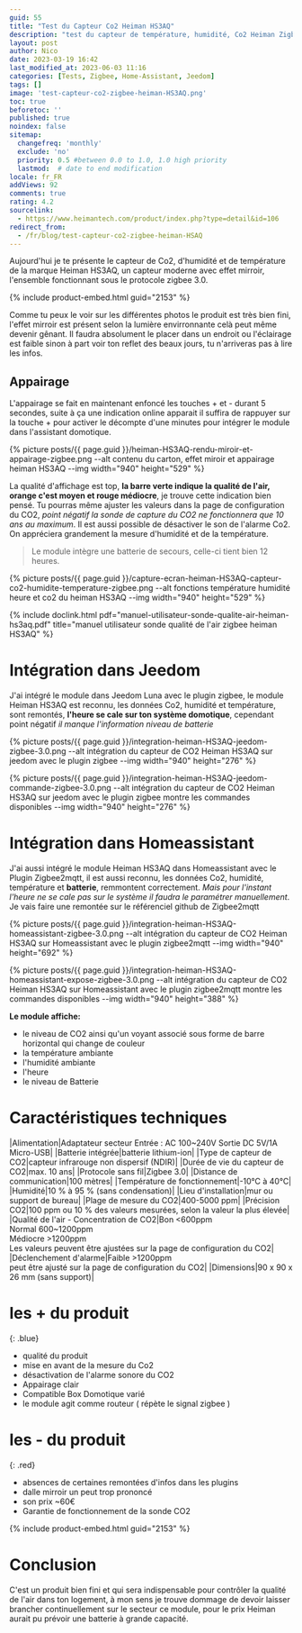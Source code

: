 ```yaml
---
guid: 55
title: "Test du Capteur Co2 Heiman HS3AQ"
description: "test du capteur de température, humidité, Co2 Heiman Zigbee et intégration dans homeassistant"
layout: post
author: Nico
date: 2023-03-19 16:42
last_modified_at: 2023-06-03 11:16
categories: [Tests, Zigbee, Home-Assistant, Jeedom]
tags: []
image: 'test-capteur-co2-zigbee-heiman-HS3AQ.png'
toc: true
beforetoc: ''
published: true
noindex: false
sitemap:
  changefreq: 'monthly'
  exclude: 'no'
  priority: 0.5 #between 0.0 to 1.0, 1.0 high priority
  lastmod:  # date to end modification
locale: fr_FR
addViews: 92
comments: true
rating: 4.2
sourcelink:
  - https://www.heimantech.com/product/index.php?type=detail&id=106
redirect_from:
  - /fr/blog/test-capteur-co2-zigbee-heiman-HSAQ
---
```


Aujourd'hui je te présente le capteur de Co2, d'humidité et de température de la marque Heiman HS3AQ, un capteur moderne avec effet mirroir, l'ensemble fonctionnant sous le protocole zigbee 3.0.

{% include product-embed.html guid="2153" %}

Comme tu peux le voir sur les différentes photos le produit est très bien fini, l'effet mirroir est présent selon la lumière envirronnante celà peut même devenir gênant. Il faudra absolument le placer dans un endroit ou l'éclairage est faible sinon à part voir ton reflet des beaux jours, tu n'arriveras pas à lire les infos.

## Appairage

L'appairage se fait en maintenant enfoncé les touches + et - durant 5 secondes, suite à ça une indication online apparait il suffira de rappuyer sur la touche + pour activer le décompte d'une minutes pour intégrer le module dans l'assistant domotique.

{% picture posts/{{ page.guid }}/heiman-HS3AQ-rendu-miroir-et-appairage-zigbee.png --alt contenu du carton, effet miroir et appairage heiman HS3AQ --img width="940" height="529" %}

La qualité d'affichage est top, **la barre verte indique la qualité de l'air, orange c'est moyen et rouge médiocre**, je trouve cette indication bien pensé. Tu pourras même ajuster les valeurs dans la page de configuration du CO2, *point négatif la sonde de capture du CO2 ne fonctionnera que 10 ans au maximum*. Il est aussi possible de désactiver le son de l'alarme Co2. On appréciera grandement la mesure d'humidité et de la température. 
> Le module intègre une batterie de secours, celle-ci tient bien 12 heures.

{% picture posts/{{ page.guid }}/capture-ecran-heiman-HS3AQ-capteur-co2-humidite-temperature-zigbee.png --alt fonctions température humidité heure et co2 du heiman HS3AQ --img width="940" height="529" %}

{% include doclink.html pdf="manuel-utilisateur-sonde-qualite-air-heiman-hs3aq.pdf" title="manuel utilisateur sonde qualité de l'air zigbee heiman HS3AQ" %}

# Intégration dans Jeedom

J'ai intégré le module dans Jeedom Luna avec le plugin zigbee, le module Heiman HS3AQ est reconnu, les données Co2, humidité et température, sont remontés, **l'heure se cale sur ton système domotique**, cependant point négatif *il manque l'information niveau de batterie*

{% picture posts/{{ page.guid }}/integration-heiman-HS3AQ-jeedom-zigbee-3.0.png --alt intégration du capteur de CO2 Heiman HS3AQ sur jeedom avec le plugin zigbee --img width="940" height="276" %}

{% picture posts/{{ page.guid }}/integration-heiman-HS3AQ-jeedom-commande-zigbee-3.0.png --alt intégration du capteur de CO2 Heiman HS3AQ sur jeedom avec le plugin zigbee montre les commandes disponibles --img width="940" height="276" %}

# Intégration dans Homeassistant

J'ai aussi intégré le module Heiman HS3AQ dans Homeassistant avec le Plugin Zigbee2mqtt, il est aussi reconnu, les données Co2, humidité, température et **batterie**, remmontent correctement. *Mais pour l'instant l'heure ne se cale pas sur le système il faudra le paramétrer manuellement*. Je vais faire une remontée sur le référenciel github de Zigbee2mqtt

{% picture posts/{{ page.guid }}/integration-heiman-HS3AQ-homeassistant-zigbee-3.0.png --alt intégration du capteur de CO2 Heiman HS3AQ sur Homeassistant avec le plugin zigbee2mqtt --img width="940" height="692" %}

{% picture posts/{{ page.guid }}/integration-heiman-HS3AQ-homeassistant-expose-zigbee-3.0.png --alt intégration du capteur de CO2 Heiman HS3AQ sur Homeassistant avec le plugin zigbee2mqtt montre les commandes disponibles --img width="940" height="388" %}

**Le module affiche:**
- le niveau de CO2 ainsi qu'un voyant associé sous forme de barre horizontal qui change de couleur
- la température ambiante
- l'humidité ambiante
- l'heure
- le niveau de Batterie

# Caractéristiques techniques

|Alimentation|Adaptateur secteur Entrée : AC 100~240V Sortie DC 5V/1A Micro-USB|
|Batterie intégrée|batterie lithium-ion|
|Type de capteur de CO2|capteur infrarouge non dispersif (NDIR)|
|Durée de vie du capteur de CO2|max. 10 ans|
|Protocole sans fil|Zigbee 3.0|
|Distance de communication|100 mètres|
|Température de fonctionnement|-10°C à 40°C|
|Humidité|10 % à 95 % (sans condensation)|
|Lieu d'installation|mur ou support de bureau|
|Plage de mesure du CO2|400-5000 ppm|
|Précision CO2|100 ppm ou 10 % des valeurs mesurées, selon la valeur la plus élevée|
|Qualité de l'air - Concentration de CO2|Bon <600ppm<br>Normal 600~1200ppm<br>Médiocre >1200ppm<br>Les valeurs peuvent être ajustées sur la page de configuration du CO2|
|Déclenchement d'alarme|Faible >1200ppm<br>peut être ajusté sur la page de configuration du CO2|
|Dimensions|90 x 90 x 26 mm (sans support)|

# **les + du produit**
{: .blue}
- qualité du produit
- mise en avant de la mesure du Co2
- désactivation de l'alarme sonore du CO2
- Appairage clair
- Compatible Box Domotique varié
- le module agit comme routeur ( répète le signal zigbee )

# **les - du produit**
{: .red}
- absences de certaines remontées d'infos dans les plugins
- dalle mirroir un peut trop prononcé
- son prix ~60€
- Garantie de fonctionnement de la sonde CO2

{% include product-embed.html guid="2153" %}

# Conclusion
C'est un produit bien fini et qui sera indispensable pour contrôler la qualité de l'air dans ton logement, à mon sens je trouve dommage de devoir laisser brancher continuellement sur le secteur ce module, pour le prix Heiman aurait pu prévoir une batterie à grande capacité.